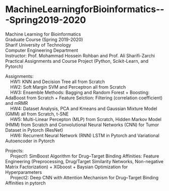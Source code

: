 # MachineLearningforBioinformatics---Spring2019-2020
Machine Learning for Bioinformatics <br />
Graduate Course (Spring 2019-2020) <br />
Sharif University of Technology <br />
Computer Engineering Department <br />
Instructor: Prof. Mohammad Hossein Rohban and Prof. ‪Ali Sharifi-Zarchi‬ <br />
Practical Assignments and Course Project (Python, Scikit-Learn, and Pytorch) <br />


Assignments: <br /> 
    HW1: KNN and Decision Tree all from Scratch <br />
    HW2: Soft Margin SVM and Perceptron all from Scratch<br />
    HW3: Ensemble Methods: Bagging and Random Forest + Boosting: AdaBoost from Scratch + Feature Selction: Filtering (correlation coefficient) and mRMR <br />
    HW4: Dataset Analysis, PCA and Kmeans and Gaussian Mixture Model (GMM) all from Scratch, t-SNE<br />
    HW5: Multi-Linear Percepton (MLP) from Scratch, Hidden Markov Model (HMM) from Scratch and Convolutional Neural Networks (CNN) for Tumor Dataset in Pytorch (ResNet) <br />
    HW6: Recurrent Neural Network (RNN) LSTM in Pytorch and Variational Autoencoder in Pytorch<br />

Projects: <br />
    Project1: SimBoost Algorithm for Drug–Target Binding Affinities: Feature Engineering (Preprocessing, Drug/Target Similarity Networks, Non-negative Matrix Factorization) + XGboost + Baysian Optimization for Hyperparameters<br />
    Project2: Deep CNN with Attention Mechanism for Drug–Target Binding Affinities in pytorch<br />
